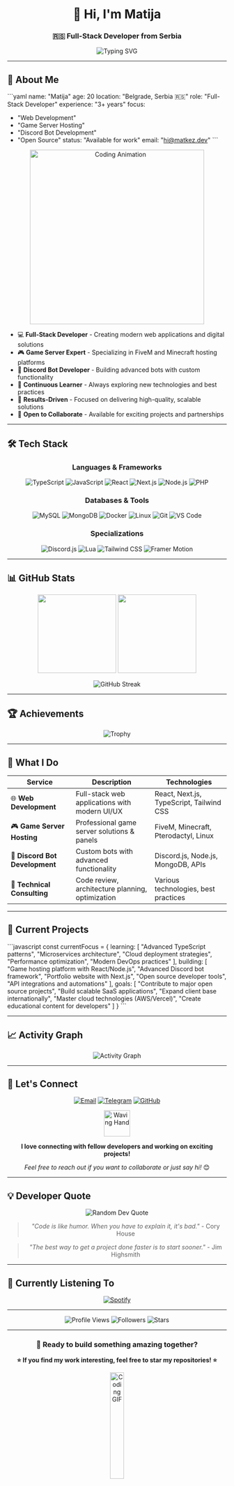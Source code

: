 <div align="center">

# 👋 Hi, I'm Matija

### 🇷🇸 Full-Stack Developer from Serbia

<img src="https://readme-typing-svg.herokuapp.com?font=JetBrains+Mono&size=24&duration=3000&pause=1000&color=FF6B35&center=true&vCenter=true&width=600&lines=Full-Stack+Developer;Game+Server+Specialist;Discord+Bot+Creator;Open+Source+Contributor;Building+Digital+Solutions" alt="Typing SVG" />

</div>

---

## 🚀 About Me

\`\`\`yaml
name: "Matija"
age: 20
location: "Belgrade, Serbia 🇷🇸"
role: "Full-Stack Developer"
experience: "3+ years"
focus: 
  - "Web Development"
  - "Game Server Hosting" 
  - "Discord Bot Development"
  - "Open Source"
status: "Available for work"
email: "hi@matkez.dev"
\`\`\`

<div align="center">
<img src="https://media.giphy.com/media/qgQUggAC3Pfv687qPC/giphy.gif" width="400" alt="Coding Animation"/>
</div>

- 💻 **Full-Stack Developer** - Creating modern web applications and digital solutions
- 🎮 **Game Server Expert** - Specializing in FiveM and Minecraft hosting platforms  
- 🤖 **Discord Bot Developer** - Building advanced bots with custom functionality
- 🌱 **Continuous Learner** - Always exploring new technologies and best practices
- 🎯 **Results-Driven** - Focused on delivering high-quality, scalable solutions
- 🤝 **Open to Collaborate** - Available for exciting projects and partnerships

---

## 🛠️ Tech Stack

<div align="center">

### Languages & Frameworks
![TypeScript](https://img.shields.io/badge/TypeScript-007ACC?style=for-the-badge&logo=typescript&logoColor=white)
![JavaScript](https://img.shields.io/badge/JavaScript-F7DF1E?style=for-the-badge&logo=javascript&logoColor=black)
![React](https://img.shields.io/badge/React-20232A?style=for-the-badge&logo=react&logoColor=61DAFB)
![Next.js](https://img.shields.io/badge/Next.js-000000?style=for-the-badge&logo=next.js&logoColor=white)
![Node.js](https://img.shields.io/badge/Node.js-43853D?style=for-the-badge&logo=node.js&logoColor=white)
![PHP](https://img.shields.io/badge/PHP-777BB4?style=for-the-badge&logo=php&logoColor=white)

### Databases & Tools
![MySQL](https://img.shields.io/badge/MySQL-005C84?style=for-the-badge&logo=mysql&logoColor=white)
![MongoDB](https://img.shields.io/badge/MongoDB-4EA94B?style=for-the-badge&logo=mongodb&logoColor=white)
![Docker](https://img.shields.io/badge/Docker-2496ED?style=for-the-badge&logo=docker&logoColor=white)
![Linux](https://img.shields.io/badge/Linux-FCC624?style=for-the-badge&logo=linux&logoColor=black)
![Git](https://img.shields.io/badge/Git-F05032?style=for-the-badge&logo=git&logoColor=white)
![VS Code](https://img.shields.io/badge/VS_Code-007ACC?style=for-the-badge&logo=visual-studio-code&logoColor=white)

### Specializations
![Discord.js](https://img.shields.io/badge/Discord.js-5865F2?style=for-the-badge&logo=discord&logoColor=white)
![Lua](https://img.shields.io/badge/Lua-2C2D72?style=for-the-badge&logo=lua&logoColor=white)
![Tailwind CSS](https://img.shields.io/badge/Tailwind_CSS-38B2AC?style=for-the-badge&logo=tailwind-css&logoColor=white)
![Framer Motion](https://img.shields.io/badge/Framer_Motion-0055FF?style=for-the-badge&logo=framer&logoColor=white)

</div>

---

## 📊 GitHub Stats

<div align="center">

<img height="180em" src="https://github-readme-stats.vercel.app/api?username=matijactf0&show_icons=true&theme=radical&hide_border=true&bg_color=0D1117&title_color=FF6B35&icon_color=FF6B35&text_color=FFFFFF"/>

<img height="180em" src="https://github-readme-stats.vercel.app/api/top-langs/?username=matijactf0&layout=compact&theme=radical&hide_border=true&bg_color=0D1117&title_color=FF6B35&text_color=FFFFFF"/>

</div>

<div align="center">

![GitHub Streak](https://github-readme-streak-stats.herokuapp.com/?user=matijactf0&theme=radical&hide_border=true&background=0D1117&stroke=FF6B35&ring=FF6B35&fire=FF6B35&currStreakLabel=FFFFFF)

</div>

---

## 🏆 Achievements

<div align="center">

![Trophy](https://github-profile-trophy.vercel.app/?username=matijactf0&theme=radical&no-frame=true&no-bg=true&margin-w=4&column=7)

</div>

---

## 💼 What I Do

<div align="center">

| **Service** | **Description** | **Technologies** |
|-------------|-----------------|------------------|
| 🌐 **Web Development** | Full-stack web applications with modern UI/UX | React, Next.js, TypeScript, Tailwind CSS |
| 🎮 **Game Server Hosting** | Professional game server solutions & panels | FiveM, Minecraft, Pterodactyl, Linux |
| 🤖 **Discord Bot Development** | Custom bots with advanced functionality | Discord.js, Node.js, MongoDB, APIs |
| 🔧 **Technical Consulting** | Code review, architecture planning, optimization | Various technologies, best practices |

</div>

---

## 🎯 Current Projects

\`\`\`javascript
const currentFocus = {
  learning: [
    "Advanced TypeScript patterns",
    "Microservices architecture", 
    "Cloud deployment strategies",
    "Performance optimization",
    "Modern DevOps practices"
  ],
  building: [
    "Game hosting platform with React/Node.js",
    "Advanced Discord bot framework",
    "Portfolio website with Next.js", 
    "Open source developer tools",
    "API integrations and automations"
  ],
  goals: [
    "Contribute to major open source projects",
    "Build scalable SaaS applications",
    "Expand client base internationally",
    "Master cloud technologies (AWS/Vercel)",
    "Create educational content for developers"
  ]
}
\`\`\`

---

## 📈 Activity Graph

<div align="center">

![Activity Graph](https://github-readme-activity-graph.vercel.app/graph?username=matijactf0&theme=redical&bg_color=0D1117&color=FF6B35&line=FF6B35&point=FFFFFF&area=true&hide_border=true)

</div>

---

## 🤝 Let's Connect

<div align="center">

[![Email](https://img.shields.io/badge/Email-hi@matkez.dev-FF6B35?style=for-the-badge&logo=gmail&logoColor=white)](mailto:hi@matkez.dev)
[![Telegram](https://img.shields.io/badge/Telegram-@xlowbb-FF6B35?style=for-the-badge&logo=telegram&logoColor=white)](https://t.me/xlowbb)
[![GitHub](https://img.shields.io/badge/GitHub-matijactf0-FF6B35?style=for-the-badge&logo=github&logoColor=white)](https://github.com/matijactf0)

<img src="https://media.giphy.com/media/LnQjpWaON8nhr21vNW/giphy.gif" width="60" alt="Waving Hand"/> 

**I love connecting with fellow developers and working on exciting projects!** 

*Feel free to reach out if you want to collaborate or just say hi!* 😊

</div>

---

## 💡 Developer Quote

<div align="center">

<img src="https://quotes-github-readme.vercel.app/api?type=horizontal&theme=radical" alt="Random Dev Quote"/>

> *"Code is like humor. When you have to explain it, it's bad."* - Cory House

> *"The best way to get a project done faster is to start sooner."* - Jim Highsmith

</div>

---

## 🎵 Currently Listening To

<div align="center">

[![Spotify](https://spotify-github-profile.vercel.app/api/view?uid=matijactf0&cover_image=true&theme=compact&show_offline=true&background_color=0d1117&interchange=true&bar_color=ff6b35)](https://open.spotify.com/user/matijactf0)

</div>

---

<div align="center">

![Profile Views](https://komarev.com/ghpvc/?username=matijactf0&label=Profile%20Views&color=FF6B35&style=for-the-badge)
![Followers](https://img.shields.io/github/followers/matijactf0?label=Followers&style=for-the-badge&color=FF6B35)
![Stars](https://img.shields.io/github/stars/matijactf0?label=Total%20Stars&style=for-the-badge&color=FF6B35)

---

### 🚀 Ready to build something amazing together?

**⭐ If you find my work interesting, feel free to star my repositories! ⭐**

<img src="https://media.giphy.com/media/jpVnC65DmYeyRL4LHS/giphy.gif" width="25%" alt="Coding GIF"/>

*Thanks for visiting my profile! Have a great day!* 🔥

</div>
